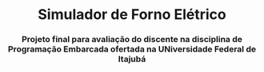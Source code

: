 <h1 align="center">Simulador de Forno Elétrico</h1>
<h3 align="center">Projeto final para avaliação do discente na disciplina de Programação Embarcada ofertada na UNiversidade Federal de Itajubá</h3>